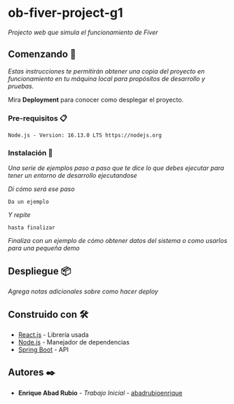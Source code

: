# ob-fiver-project-g1

_Projecto web que simula el funcionamiento de Fiver_

## Comenzando 🚀

_Estas instrucciones te permitirán obtener una copia del proyecto en funcionamiento en tu máquina local para propósitos de desarrollo y pruebas._

Mira **Deployment** para conocer como desplegar el proyecto.


### Pre-requisitos 📋

```
Node.js - Version: 16.13.0 LTS https://nodejs.org
```

### Instalación 🔧

_Una serie de ejemplos paso a paso que te dice lo que debes ejecutar para tener un entorno de desarrollo ejecutandose_

_Dí cómo será ese paso_

```
Da un ejemplo
```

_Y repite_

```
hasta finalizar
```

_Finaliza con un ejemplo de cómo obtener datos del sistema o como usarlos para una pequeña demo_

## Despliegue 📦

_Agrega notas adicionales sobre como hacer deploy_

## Construido con 🛠️

* [React.js](https://reactjs.org) - Librería usada
* [Node.js](https://nodejs.org) - Manejador de dependencias
* [Spring Boot](https://spring.io/projects/spring-boot) - API

## Autores ✒️

* **Enrique Abad Rubio** - *Trabajo Inicial* - [abadrubioenrique](https://github.com/abadrubioenrique)